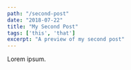 ```yaml
---
path: "/second-post"
date: "2018-07-22"
title: "My Second Post" 
tags: ['this', 'that']
excerpt: "A preview of my second post" 
---
```


Lorem ipsum.